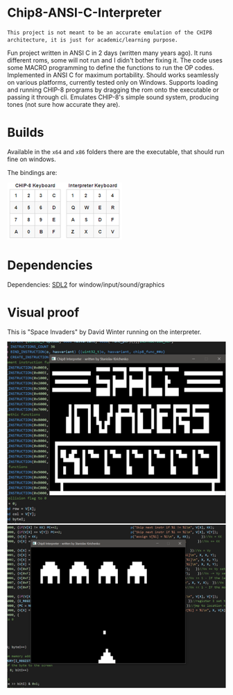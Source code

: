 # Chip8-ANSI-C-Interpreter

`This project is not meant to be an accurate emulation of the CHIP8 architecture, it is just for academic/learning purpose.`

Fun project written in ANSI C in 2 days (written many years ago). It runs different roms, some will not run and I didn't bother fixing it.
The code uses some MACRO programming to define the functions to run the OP codes.
Implemented in ANSI C for maximum portability.
Should works seamlessly on various platforms, currently tested only on Windows.
Supports loading and running CHIP-8 programs by dragging the rom onto the executable or passing it through cli.
Emulates CHIP-8's simple sound system, producing tones (not sure how accurate they are).

# Builds
Available in the `x64` and `x86` folders there are the executable, that should run fine on windows.

The bindings are:

![Alt text](image-2.png)

# Dependencies
Dependencies: [SDL2](https://github.com/libsdl-org/SDL.git) for window/input/sound/graphics

# Visual proof
This is "Space Invaders" by David Winter running on the interpreter.

![Alt text](image.png)
![Alt text](image-1.png)


